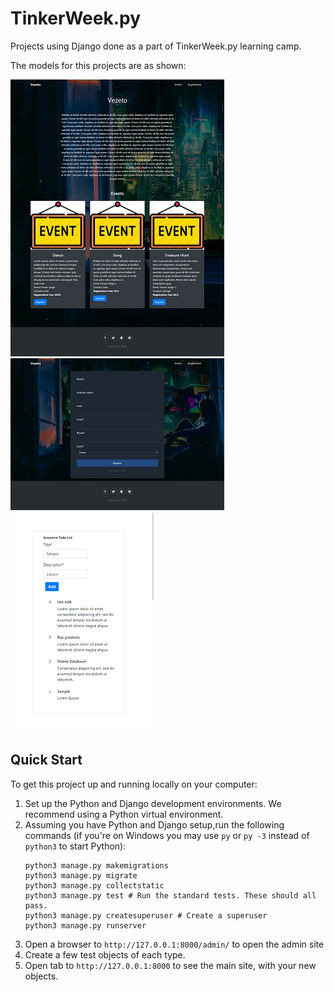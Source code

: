 # TinkerWeek.py
Projects using Django done as a part of TinkerWeek.py learning camp.

The models for this projects are as shown:

![Home page of Event Website](./Images/home.png)
![Registration page of Event Website](./Images/registration.png)
![Todo Application](./Images/todo.png)



## Quick Start

To get this project up and running locally on your computer:
1. Set up the Python and Django development environments.
   We recommend using a Python virtual environment.
1. Assuming you have Python and Django setup,run the following commands (if you're on Windows you may use `py` or `py -3` instead of `python3` to start Python):
   ```
   python3 manage.py makemigrations
   python3 manage.py migrate
   python3 manage.py collectstatic
   python3 manage.py test # Run the standard tests. These should all pass.
   python3 manage.py createsuperuser # Create a superuser
   python3 manage.py runserver
   ```
1. Open a browser to `http://127.0.0.1:8000/admin/` to open the admin site
1. Create a few test objects of each type.
1. Open tab to `http://127.0.0.1:8000` to see the main site, with your new objects.
